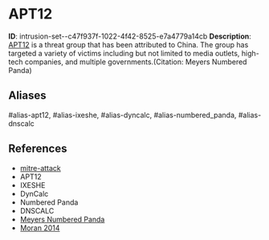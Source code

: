 # APT12

**ID**: intrusion-set--c47f937f-1022-4f42-8525-e7a4779a14cb
**Description**: [APT12](https://attack.mitre.org/groups/G0005) is a threat group that has been attributed to China. The group has targeted a variety of victims including but not limited to media outlets, high-tech companies, and multiple governments.(Citation: Meyers Numbered Panda)

## Aliases
#alias-apt12, #alias-ixeshe, #alias-dyncalc, #alias-numbered_panda, #alias-dnscalc

## References
- [mitre-attack](https://attack.mitre.org/groups/G0005)
- APT12
- IXESHE
- DynCalc
- Numbered Panda
- DNSCALC
- [Meyers Numbered Panda](http://www.crowdstrike.com/blog/whois-numbered-panda/)
- [Moran 2014](https://www.fireeye.com/blog/threat-research/2014/09/darwins-favorite-apt-group-2.html)
